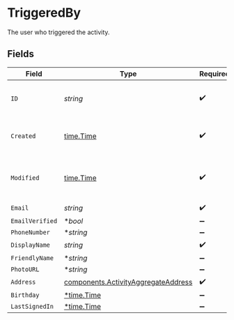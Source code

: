 # TriggeredBy

The user who triggered the activity.


## Fields

| Field                                                                                      | Type                                                                                       | Required                                                                                   | Description                                                                                | Example                                                                                    |
| ------------------------------------------------------------------------------------------ | ------------------------------------------------------------------------------------------ | ------------------------------------------------------------------------------------------ | ------------------------------------------------------------------------------------------ | ------------------------------------------------------------------------------------------ |
| `ID`                                                                                       | *string*                                                                                   | :heavy_check_mark:                                                                         | Unique identifier for the user.                                                            | usr_1f07f62df1e64432b10dd570938f70a2                                                       |
| `Created`                                                                                  | [time.Time](https://pkg.go.dev/time#Time)                                                  | :heavy_check_mark:                                                                         | Datetime when the object was created.                                                      | 2024-11-18 15:05:46.8 +0000 UTC                                                            |
| `Modified`                                                                                 | [time.Time](https://pkg.go.dev/time#Time)                                                  | :heavy_check_mark:                                                                         | Datetime when the object was last modified.                                                | 2024-11-18 15:05:46.801 +0000 UTC                                                          |
| `Email`                                                                                    | *string*                                                                                   | :heavy_check_mark:                                                                         | N/A                                                                                        | address@domain.com                                                                         |
| `EmailVerified`                                                                            | **bool*                                                                                    | :heavy_minus_sign:                                                                         | N/A                                                                                        | true                                                                                       |
| `PhoneNumber`                                                                              | **string*                                                                                  | :heavy_minus_sign:                                                                         | N/A                                                                                        | 123-123-1234                                                                               |
| `DisplayName`                                                                              | *string*                                                                                   | :heavy_check_mark:                                                                         | N/A                                                                                        | John Doe                                                                                   |
| `FriendlyName`                                                                             | **string*                                                                                  | :heavy_minus_sign:                                                                         | N/A                                                                                        | John                                                                                       |
| `PhotoURL`                                                                                 | **string*                                                                                  | :heavy_minus_sign:                                                                         | N/A                                                                                        | https://...                                                                                |
| `Address`                                                                                  | [components.ActivityAggregateAddress](../../models/components/activityaggregateaddress.md) | :heavy_check_mark:                                                                         | N/A                                                                                        |                                                                                            |
| `Birthday`                                                                                 | [*time.Time](https://pkg.go.dev/time#Time)                                                 | :heavy_minus_sign:                                                                         | N/A                                                                                        | new Date()                                                                                 |
| `LastSignedIn`                                                                             | [*time.Time](https://pkg.go.dev/time#Time)                                                 | :heavy_minus_sign:                                                                         | N/A                                                                                        | new Date()                                                                                 |